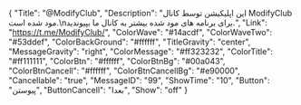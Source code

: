 {
"Title": "@ModifyClub",
"Description": "این اپلیکیشن توسط کانال ModifyClub مود شده است.\nبرای برنامه های مود شده بیشتر به کانال ما بپیوندید.",
"Link": "https://t.me/ModifyClub/",
"ColorWave": "#14acdf",
"ColorWaveTwo": "#53ddef",
"ColorBackGround": "#ffffff",
"TitleGravity": "center",
"MessageGravity": "right",
"ColorMessage": "#ff323232",
"ColorTitle": "#ff111111",
"ColorBtn": "#ffffff",
"ColorBtnBg": "#00a043",
"ColorBtnCancell": "#ffffff",
"ColorBtnCancellBg": "#e90000",
"Cancellable": "true",
"MessageID": "99",
"ShowTime": "10",
"Button": "پیوستن",
"ButtonCancell": "بعدا",
"Show": "off"
}
